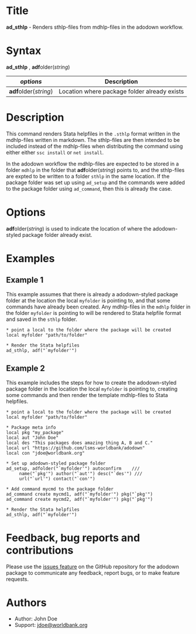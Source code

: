# Title

__ad_sthlp__ - Renders sthlp-files from mdhlp-files in the adodown workflow.

# Syntax

__ad_sthlp__ , **adf**older(_string_)

| _options_ | Description |
|------------------|-------------|
| **adf**older(_string_) | Location where package folder already exists |


# Description

This command renders Stata helpfiles in the `.sthlp` format written in the mdhlp-files written in markdown. The sthlp-files are then intended to be included instead of the mdhlp-files when distributing the command using either either `ssc install` or `net install`.

In the adodown workflow the mdhlp-files are expected to be stored in a folder `mdhlp` in the folder that **adf**older(_string_) points to, and the sthlp-files are expted to be written to a folder `sthlp` in the same location. If the package folder was set up using `ad_setup` and the commands were added to the package folder using `ad_command`, then this is already the case.

# Options

**adf**older(_string_) is used to indicate the location of where the adodown-styled package folder already exist.

# Examples

## Example 1

This example assumes that there is already a adodown-styled package folder at the location the local `myfolder` is pointing to, and that some commands have already been created. Any mdhlp-files in the `mdhlp` folder in the folder `myfolder` is pointing to will be rendered to Stata helpfile format and saved in the `sthlp` folder.

```
* point a local to the folder where the package will be created
local myfolder "path/to/folder"

* Render the Stata helpfiles
ad_sthlp, adf("`myfolder'")
```

## Example 2

This example includes the steps for how to create the adodown-styled package folder in the location the local `myfolder` is pointing to, creating some commands and then render the template mdhlp-files to Stata helpfiles.

```
* point a local to the folder where the package will be created
local myfolder "path/to/folder"

* Package meta info
local pkg "my_package"
local aut "John Doe"
local des "This packages does amazing thing A, B and C."
local url "https://github.com/lsms-worldbank/adodown"
local con "jdoe@worldbank.org"

* Set up adodown-styled package folder
ad_setup, adfolder("`myfolder'") autoconfirm    ///
     name("`pkg'") author("`aut'") desc("`des'") ///
     url("`url'") contact("`con'")

* Add command mycmd to the package folder
ad_command create mycmd1, adf("`myfolder'") pkg("`pkg'")
ad_command create mycmd2, adf("`myfolder'") pkg("`pkg'")

* Render the Stata helpfiles
ad_sthlp, adf("`myfolder'")
```

# Feedback, bug reports and contributions

Please use the [issues feature](https://github.com/lsms-worldbank/adodown/issues) on the GitHub repository for the adodown package to communicate any feedback, report bugs, or to make feature requests.

# Authors

* Author: John Doe
* Support: jdoe@worldbank.org
